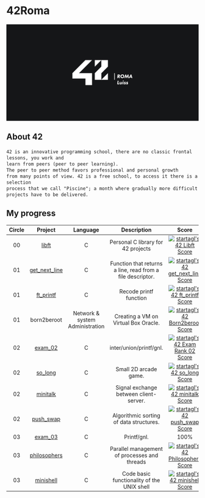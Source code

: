 # 42Roma

<a href="https://42roma.it/"><img align="center" src="https://github.com/startaglia/42_cursus/blob/main/.media/42RomaLuiss.jpg"></a>

## About 42

    42 is an innovative programming school, there are no classic frontal lessons, you work and
    learn from peers (peer to peer learning).
    The peer to peer method favors professional and personal growth
    from many points of view. 42 is a free school, to access it there is a selection
    process that we call "Piscine"; a month where gradually more difficult
    projects have to be delivered.
    
## My progress
|Circle | Project | Language | Description | Score | 
|:-----:|:-------:|:--------:|:-----------:|:-----:|
|00| [libft](https://github.com/startaglia/libft) | C | Personal C library for 42 projects | [![startagl's 42 Libft Score](https://badge42.vercel.app/api/v2/clg6jvxum001907l3c9ahu8ez/project/2935535)](https://github.com/startaglia/libft) |
|01| [get_next_line](https://github.com/startaglia/get_next_line) | C | Function that returns a line, read from a file descriptor. | [![startagl's 42 get_next_line Score](https://badge42.vercel.app/api/v2/clg6jvxum001907l3c9ahu8ez/project/2946527)](https://github.com/JaeSeoKim/badge42) |
|01| [ft_printf](https://github.com/startaglia/ft_printf) | C | Recode printf function | [![startagl's 42 ft_printf Score](https://badge42.vercel.app/api/v2/clg6jvxum001907l3c9ahu8ez/project/2954014)](https://github.com/JaeSeoKim/badge42) |
|01| born2beroot | Network & system Administration | Creating a VM on Virtual Box Oracle. | [![startagl's 42 Born2beroot Score](https://badge42.vercel.app/api/v2/clg6jvxum001907l3c9ahu8ez/project/2958600)](https://github.com/JaeSeoKim/badge42) |
|02| [exam_02](https://github.com/48h413k/1337-exam_rank_02-42) | C | inter/union/printf/gnl. | [![startagl's 42 Exam Rank 02 Score](https://badge42.vercel.app/api/v2/clg6jvxum001907l3c9ahu8ez/project/3032251)](https://github.com/JaeSeoKim/badge42) |
|02| [so_long](https://github.com/41kh413k/1337-so_long-42) | C | Small 2D arcade game. | [![startagl's 42 so_long Score](https://badge42.vercel.app/api/v2/clg6jvxum001907l3c9ahu8ez/project/2990643)](https://github.com/JaeSeoKim/badge42) |
|02| [minitalk](https://github.com1kh413k/1337-minitalk-42) | C | Signal exchange between client-server. | [![startagl's 42 minitalk Score](https://badge42.vercel.app/api/v2/clg6jvxum001907l3c9ahu8ez/project/3032468)](https://github.com/JaeSeoKim/badge42) |
|02| [push_swap](https://github.com31kh413k/1337-push_swap-42) | C | Algorithmic sorting of data structures. | [![startagl's 42 push_swap Score](https://badge42.vercel.app/api/v2/clg6jvxum001907l3c9ahu8ez/project/3042173)](https://github.com/JaeSeoKim/badge42) |
|03| [exam_03](https://github.com/4813k/1337-exam_rank_03-42) | C | Printf/gnl. | 100% |
|03| [philosophers](https://github.com1kh413k/1337-Philosopher-42) | C | Parallel management of processes and threads | [![startagl's 42 Philosophers Score](https://badge42.vercel.app/api/v2/clg6jvxum001907l3c9ahu8ez/project/3095302)](https://github.com/JaeSeoKim/badge42) |
|03| [minishell](https://github.com/48413k/1337-Philosopher-4) | C | Code basic functionality of the UNIX shell | [![startagl's 42 minishell Score](https://badge42.vercel.app/api/v2/clg6jvxum001907l3c9ahu8ez/project/3097446)](https://github.com/JaeSeoKim/badge42) |
